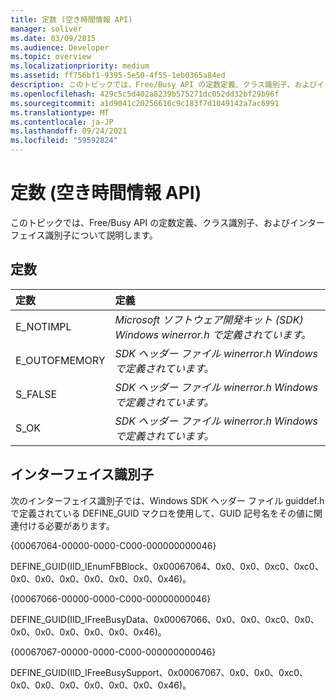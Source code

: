 ```yaml
---
title: 定数 (空き時間情報 API)
manager: soliver
ms.date: 03/09/2015
ms.audience: Developer
ms.topic: overview
ms.localizationpriority: medium
ms.assetid: ff756bf1-9395-5e50-4f55-1eb0365a84ed
description: このトピックでは、Free/Busy API の定数定義、クラス識別子、およびインターフェイス識別子について説明します。
ms.openlocfilehash: 429c5c5d402a8239b575271dc052dd32bf29b96f
ms.sourcegitcommit: a1d9041c20256616c9c183f7d1049142a7ac6991
ms.translationtype: MT
ms.contentlocale: ja-JP
ms.lasthandoff: 09/24/2021
ms.locfileid: "59592824"
---
```

# <a name="constants-freebusy-api"></a>定数 (空き時間情報 API)

このトピックでは、Free/Busy API の定数定義、クラス識別子、およびインターフェイス識別子について説明します。
  
## <a name="constants"></a>定数

|**定数**|**定義**|
|:-----|:-----|
|E_NOTIMPL  <br/> | *Microsoft ソフトウェア開発キット (SDK) Windows winerror.h で定義されています。*  <br/> |
|E_OUTOFMEMORY  <br/> | *SDK ヘッダー ファイル winerror.h Windowsで定義されています。*  <br/> |
|S_FALSE  <br/> | *SDK ヘッダー ファイル winerror.h Windowsで定義されています。*  <br/> |
|S_OK  <br/> | *SDK ヘッダー ファイル winerror.h Windowsで定義されています。*  <br/> |
   
## <a name="interface-identifiers"></a>インターフェイス識別子

次のインターフェイス識別子では、Windows SDK ヘッダー ファイル guiddef.h で定義されている DEFINE_GUID マクロを使用して、GUID 記号名をその値に関連付ける必要があります。
  
{00067064-00000-0000-C000-000000000046}
  
DEFINE_GUID(IID_IEnumFBBlock、0x00067064、0x0、0x0、0xc0、0xc0、0x0、0x0、0x0、0x0、0x0、0x0、0x46)。
  
{00067066-00000-0000-C000-00000000046}
  
DEFINE_GUID(IID_IFreeBusyData、0x00067066、0x0、0x0、0xc0、0x0、0x0、0x0、0x0、0x0、0x0、0x46)。
  
{00067067-00000-0000-C000-000000000046}
  
DEFINE_GUID(IID_IFreeBusySupport、0x00067067、0x0、0x0、0xc0、0x0、0x0、0x0、0x0、0x0、0x0、0x46)。
  


